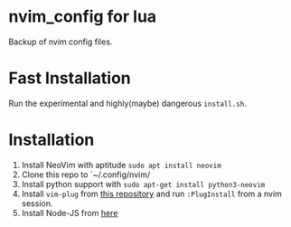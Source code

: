 # nvim_config for lua
Backup of nvim config files.

# Fast Installation
Run the experimental and highly(maybe) dangerous `install.sh`.

# Installation
1. Install NeoVim with aptitude `sudo apt install neovim`
2. Clone this repo to `~/.config/nvim/
3. Install python support with `sudo apt-get install python3-neovim`
4. Install `vim-plug` from [this repository](https://github.com/junegunn/vim-plug) and run `:PlugInstall` from a nvim session.
6. Install Node-JS from [here](https://github.com/nodesource/distributions/blob/master/README.md)
